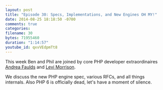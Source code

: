 ```yaml
---
layout: post
title: "Episode 30: Specs, Implementations, and New Engines OH MY!"
date: 2014-08-25 18:18:50 -0700
comments: true
categories:
filename: 30
bytes: 71955460
duration: "1:14:57"
youtube_id: qxvVEdpmTt8
---
```


This week Ben and Phil are joined by core PHP developer extraordinaires [Andrea Faulds] and [Levi Morrison].

We discuss the new PHP engine spec, various RFCs, and all things internals.  Also PHP 6 is officially dead, let's have a moment of silence.

[Andrea Faulds]: https://twitter.com/AndreaFaulds
[Levi Morrison]: https://twitter.com/morrisonlevi
